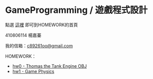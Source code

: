 # GameProgramming / 遊戲程式設計
點選 [這裡](https://zhen9777.github.io/GPhws/) 即可到HOMEWORK的首頁

410806114 楊嘉蓁

我的信箱：<c89261oo@gmail.com>



HOMEWORK：

- [hw0 - Thomas the Tank Engine OBJ](https://zhen9777.github.io/GPhws/hw0/hw0.html)
- [hw1 - Game Physics](https://zhen9777.github.io/GPhws/hw1/hw1.html)